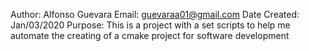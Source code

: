 Author: Alfonso Guevara
Email: guevaraa01@gmail.com
Date Created: Jan/03/2020
Purpose: This is a project with a set scripts to help me automate the creating of a cmake project for software development
